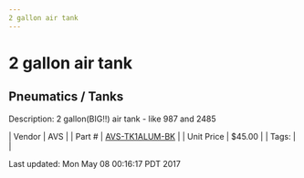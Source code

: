 ```yaml
---
2 gallon air tank
---
```

# 2 gallon air tank
## Pneumatics / Tanks
Description: 	2 gallon(BIG!!) air tank - like 987 and 2485 

| Vendor | AVS | 
| Part # | [AVS-TK1ALUM-BK](http://www.avsontheweb.com/1-gallon-aluminum-tank-with-4-ports-black-free-drain-port-fitting/) | 
| Unit Price | $45.00 | 
| Tags: |  | 

Last updated: Mon May 08 00:16:17 PDT 2017